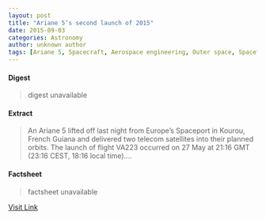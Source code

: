 ```yaml
---
layout: post
title: "Ariane 5’s second launch of 2015"
date: 2015-09-03
categories: Astronomy
author: unknown author
tags: [Ariane 5, Spacecraft, Aerospace engineering, Outer space, Spaceflight technologies, Astronautics, Spaceflight, Flight, Space programs, Aerospace, Space agencies, Space traffic management, European space programmes, Rocketry, Space exploration, Satellites]
---
```



#### Digest
>digest unavailable

#### Extract
>An Ariane 5 lifted off last night from Europe’s Spaceport in Kourou, French Guiana and delivered two telecom satellites into their planned orbits. The launch of flight VA223 occurred on 27 May at 21:16 GMT (23:16 CEST, 18:16 local time)....

#### Factsheet
>factsheet unavailable

[Visit Link](http://www.esa.int/Our_Activities/Launchers/Ariane_5_s_second_launch_of_2015)


